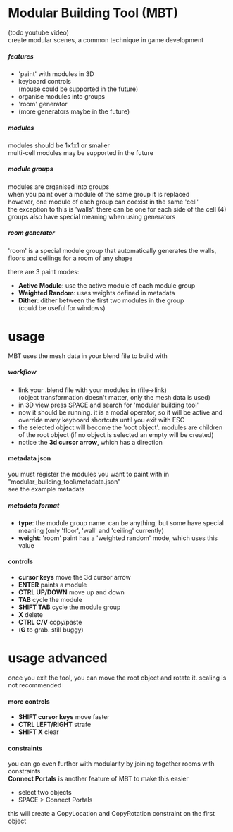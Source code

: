 # Modular Building Tool (MBT)
(todo youtube video)  
create modular scenes, a common technique in game development
##### features
* 'paint' with modules in 3D
* keyboard controls  
(mouse could be supported in the future) 
* organise modules into groups
* 'room' generator
* (more generators maybe in the future)
##### modules
modules should be 1x1x1 or smaller  
multi-cell modules may be supported in the future
##### module groups
modules are organised into groups  
when you paint over a module of the same group it is replaced  
however, one module of each group can coexist in the same 'cell'  
the exception to this is 'walls'. there can be one for each side of the cell (4)  
groups also have special meaning when using generators
##### room generator
'room' is a special module group that automatically generates the walls, floors and ceilings for a room of any shape  

there are 3 paint modes:
* __Active Module__: use the active module of each module group
* __Weighted Random__: uses weights defined in metadata
* __Dither__: dither between the first two modules in the group  
(could be useful for windows)
# usage
MBT uses the mesh data in your blend file to build with    
##### workflow
* link your .blend file with your modules in (file->link)  
  (object transformation doesn't matter, only the mesh data is used)
* in 3D view press SPACE and search for 'modular building tool'
* now it should be running. it is a modal operator, so it will be active and override many keyboard shortcuts until you exit with ESC
* the selected object will become the 'root object'. modules are children of the root object
(if no object is selected an empty will be created)
* notice the __3d cursor arrow__, which has a direction
#### metadata json
you must register the modules you want to paint with in "modular_building_tool\metadata.json"  
see the example metadata  

##### metadata format
* __type__: the module group name. 
can be anything, but some have special meaning 
(only 'floor', 'wall' and 'ceiling' currently) 
* __weight__: 'room' paint has a 'weighted random' mode, which uses this value  
 
#### controls
* __cursor keys__ move the 3d cursor arrow
* __ENTER__ paints a module
* __CTRL UP/DOWN__ move up and down
* __TAB__ cycle the module
* __SHIFT TAB__ cycle the module group
* __X__ delete
* __CTRL C/V__ copy/paste
* (__G__ to grab. still buggy)
# usage advanced
once you exit the tool, you can move the root object and rotate it. scaling is not recommended
#### more controls
* __SHIFT cursor keys__ move faster
* __CTRL LEFT/RIGHT__ strafe
* __SHIFT X__ clear
#### constraints
you can go even further with modularity by joining together rooms with constraints    
__Connect Portals__ is another feature of MBT to make this easier  
* select two objects
* SPACE > Connect Portals

this will create a CopyLocation and CopyRotation constraint on the first object
